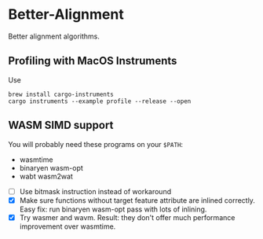 # Better-Alignment
Better alignment algorithms.

## Profiling with MacOS Instruments
Use
```
brew install cargo-instruments
cargo instruments --example profile --release --open
```

## WASM SIMD support
You will probably need these programs on your `$PATH`:
* wasmtime
* binaryen wasm-opt
* wabt wasm2wat

* [ ] Use bitmask instruction instead of workaround
* [x] Make sure functions without target feature attribute are inlined correctly.
Easy fix: run binaryen wasm-opt pass with lots of inlining.
* [x] Try wasmer and wavm. Result: they don't offer much performance improvement over wasmtime.

